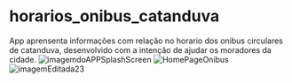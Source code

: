 # horarios_onibus_catanduva

App aprensenta informações com relação no horario dos onibus circulares de catanduva, 
desenvolvido com a intenção de ajudar os moradores da cidade.
![imagemdoAPPSplashScreen](https://user-images.githubusercontent.com/84547091/121196321-c303bc80-c846-11eb-9a92-d8c1c3d8bfe5.png)
![HomePageOnibus](https://user-images.githubusercontent.com/84547091/121196325-c4cd8000-c846-11eb-9e99-48b98c8da824.png)
![imagemEditada23](https://user-images.githubusercontent.com/84547091/121196370-d020ab80-c846-11eb-85c1-6b061136e3b6.png)
